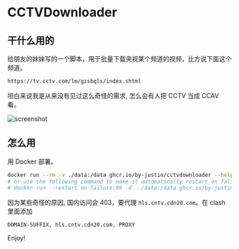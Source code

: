 # CCTVDownloader

## 干什么用的

给朋友的妹妹写的一个脚本，用于批量下载央视某个频道的视频，比方说下面这个频道。

```html
https://tv.cctv.com/lm/gzsbqlx/index.shtml
```

坦白来说我是从来没有见过这么奇怪的需求, 怎么会有人把 CCTV 当成 CCAV 看。

![screenshot](https://github.com/by-justin/cctvdownloader/blob/main/imgs/screenshot.png?raw=true)

## 怎么用

用 Docker 部署。

```bash
docker run --rm -v ./data:/data ghcr.io/by-justin/cctvdownloader --help
# or use the following command to make it automatically restart on falilure
# docker run --restart on-failure:99 -d  ./data:/data ghcr.io/by-justin/cctvdownloader
```

因为某些奇怪的原因, 国内访问会 403，要代理 `hls.cntv.cdn20.com`。在 clash 里面添加

```clash
DOMAIN-SUFFIX, hls.cntv.cdn20.com, PROXY
```

Enjoy!
